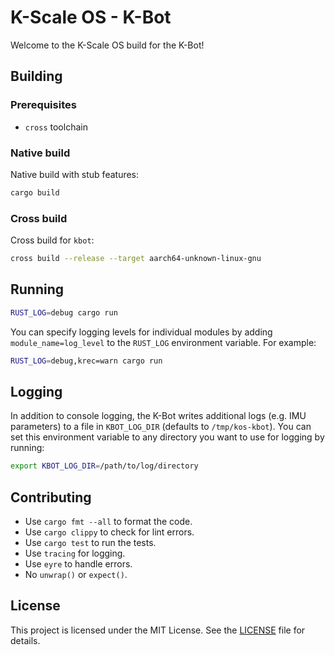 # K-Scale OS - K-Bot

Welcome to the K-Scale OS build for the K-Bot!

## Building

### Prerequisites

- `cross` toolchain

### Native build

Native build with stub features:
```bash
cargo build
```

### Cross build

Cross build for `kbot`:

```bash
cross build --release --target aarch64-unknown-linux-gnu
```

## Running

```bash
RUST_LOG=debug cargo run
```

You can specify logging levels for individual modules by adding `module_name=log_level` to the `RUST_LOG` environment variable. For example:

```bash
RUST_LOG=debug,krec=warn cargo run
```

## Logging

In addition to console logging, the K-Bot writes additional logs (e.g. IMU parameters) to a file in `KBOT_LOG_DIR` (defaults to `/tmp/kos-kbot`). You can set this environment variable to any directory you want to use for logging by running:

```bash
export KBOT_LOG_DIR=/path/to/log/directory
```



## Contributing

- Use `cargo fmt --all` to format the code.
- Use `cargo clippy` to check for lint errors.
- Use `cargo test` to run the tests.
- Use `tracing` for logging.
- Use `eyre` to handle errors.
- No `unwrap()` or `expect()`.

## License

This project is licensed under the MIT License. See the [LICENSE](LICENSE) file for details.
